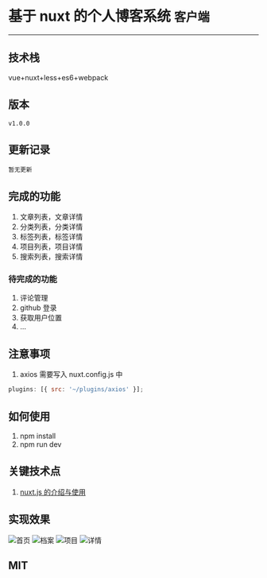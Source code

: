 # 基于 nuxt 的个人博客系统 `客户端`

---

## 技术栈

vue+nuxt+less+es6+webpack

## 版本

`v1.0.0`

## 更新记录

`暂无更新`

## 完成的功能

1. 文章列表，文章详情
2. 分类列表，分类详情
3. 标签列表，标签详情
4. 项目列表，项目详情
5. 搜索列表，搜索详情

### 待完成的功能

1. 评论管理
2. github 登录
3. 获取用户位置
4. ...

## 注意事项

1. axios 需要写入 nuxt.config.js 中

```js
plugins: [{ src: '~/plugins/axios' }];
```

## 如何使用

1. npm install
2. npm run dev

## 关键技术点

1. [nuxt.js 的介绍与使用](https://github.com/dirkhe1051931999/hjBlog/blob/master/blog-vueBlog/lessons/01.md)

## 实现效果

![首页](https://github.com/dirkhe1051931999/vue-myBlog/blob/master/screenshot/1.png)
![档案](https://github.com/dirkhe1051931999/vue-myBlog/blob/master/screenshot/2.png)
![项目](https://github.com/dirkhe1051931999/vue-myBlog/blob/master/screenshot/3.png)
![详情](https://github.com/dirkhe1051931999/vue-myBlog/blob/master/screenshot/4.png)

## MIT
